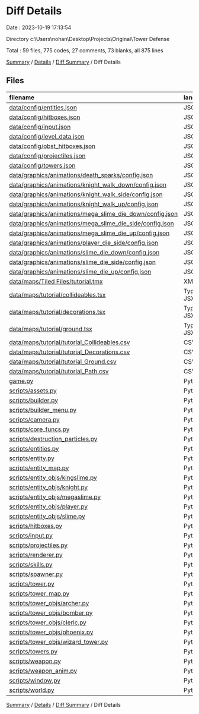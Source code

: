 # Diff Details

Date : 2023-10-19 17:13:54

Directory c:\\Users\\nohan\\Desktop\\Projects\\Original\\Tower Defense

Total : 59 files,  775 codes, 27 comments, 73 blanks, all 875 lines

[Summary](results.md) / [Details](details.md) / [Diff Summary](diff.md) / Diff Details

## Files
| filename | language | code | comment | blank | total |
| :--- | :--- | ---: | ---: | ---: | ---: |
| [data/config/entities.json](/data/config/entities.json) | JSON | 5 | 0 | 0 | 5 |
| [data/config/hitboxes.json](/data/config/hitboxes.json) | JSON | 4 | 0 | 0 | 4 |
| [data/config/input.json](/data/config/input.json) | JSON | 40 | 0 | 0 | 40 |
| [data/config/level_data.json](/data/config/level_data.json) | JSON | -35 | 0 | 0 | -35 |
| [data/config/obst_hitboxes.json](/data/config/obst_hitboxes.json) | JSON | 1 | 0 | 0 | 1 |
| [data/config/projectiles.json](/data/config/projectiles.json) | JSON | 9 | 0 | 0 | 9 |
| [data/config/towers.json](/data/config/towers.json) | JSON | 37 | 0 | -6 | 31 |
| [data/graphics/animations/death_sparks/config.json](/data/graphics/animations/death_sparks/config.json) | JSON | 1 | 0 | 0 | 1 |
| [data/graphics/animations/knight_walk_down/config.json](/data/graphics/animations/knight_walk_down/config.json) | JSON | 1 | 0 | 0 | 1 |
| [data/graphics/animations/knight_walk_side/config.json](/data/graphics/animations/knight_walk_side/config.json) | JSON | 1 | 0 | 0 | 1 |
| [data/graphics/animations/knight_walk_up/config.json](/data/graphics/animations/knight_walk_up/config.json) | JSON | 1 | 0 | 0 | 1 |
| [data/graphics/animations/mega_slime_die_down/config.json](/data/graphics/animations/mega_slime_die_down/config.json) | JSON | 1 | 0 | 0 | 1 |
| [data/graphics/animations/mega_slime_die_side/config.json](/data/graphics/animations/mega_slime_die_side/config.json) | JSON | 1 | 0 | 0 | 1 |
| [data/graphics/animations/mega_slime_die_up/config.json](/data/graphics/animations/mega_slime_die_up/config.json) | JSON | 1 | 0 | 0 | 1 |
| [data/graphics/animations/player_die_side/config.json](/data/graphics/animations/player_die_side/config.json) | JSON | 1 | 0 | 0 | 1 |
| [data/graphics/animations/slime_die_down/config.json](/data/graphics/animations/slime_die_down/config.json) | JSON | 1 | 0 | 0 | 1 |
| [data/graphics/animations/slime_die_side/config.json](/data/graphics/animations/slime_die_side/config.json) | JSON | 1 | 0 | 0 | 1 |
| [data/graphics/animations/slime_die_up/config.json](/data/graphics/animations/slime_die_up/config.json) | JSON | 1 | 0 | 0 | 1 |
| [data/maps/Tiled Files/tutorial.tmx](/data/maps/Tiled%20Files/tutorial.tmx) | XML | 313 | 0 | 1 | 314 |
| [data/maps/tutorial/collideables.tsx](/data/maps/tutorial/collideables.tsx) | TypeScript JSX | 37 | 0 | 1 | 38 |
| [data/maps/tutorial/decorations.tsx](/data/maps/tutorial/decorations.tsx) | TypeScript JSX | 4 | 0 | 1 | 5 |
| [data/maps/tutorial/ground.tsx](/data/maps/tutorial/ground.tsx) | TypeScript JSX | 4 | 0 | 1 | 5 |
| [data/maps/tutorial/tutorial_Collideables.csv](/data/maps/tutorial/tutorial_Collideables.csv) | CSV | 23 | 0 | 1 | 24 |
| [data/maps/tutorial/tutorial_Decorations.csv](/data/maps/tutorial/tutorial_Decorations.csv) | CSV | 20 | 0 | 1 | 21 |
| [data/maps/tutorial/tutorial_Ground.csv](/data/maps/tutorial/tutorial_Ground.csv) | CSV | 19 | 0 | 1 | 20 |
| [data/maps/tutorial/tutorial_Path.csv](/data/maps/tutorial/tutorial_Path.csv) | CSV | 5 | 0 | 1 | 6 |
| [game.py](/game.py) | Python | 1 | 4 | 1 | 6 |
| [scripts/assets.py](/scripts/assets.py) | Python | 6 | 0 | -1 | 5 |
| [scripts/builder.py](/scripts/builder.py) | Python | -15 | 0 | -4 | -19 |
| [scripts/builder_menu.py](/scripts/builder_menu.py) | Python | 15 | 0 | 3 | 18 |
| [scripts/camera.py](/scripts/camera.py) | Python | 20 | 0 | 2 | 22 |
| [scripts/core_funcs.py](/scripts/core_funcs.py) | Python | 14 | 0 | 3 | 17 |
| [scripts/destruction_particles.py](/scripts/destruction_particles.py) | Python | -50 | 0 | -10 | -60 |
| [scripts/entities.py](/scripts/entities.py) | Python | 11 | 0 | 2 | 13 |
| [scripts/entity.py](/scripts/entity.py) | Python | 54 | 8 | 10 | 72 |
| [scripts/entity_map.py](/scripts/entity_map.py) | Python | 2 | 0 | 0 | 2 |
| [scripts/entity_objs/kingslime.py](/scripts/entity_objs/kingslime.py) | Python | 3 | 0 | 2 | 5 |
| [scripts/entity_objs/knight.py](/scripts/entity_objs/knight.py) | Python | 18 | 0 | 4 | 22 |
| [scripts/entity_objs/megaslime.py](/scripts/entity_objs/megaslime.py) | Python | 3 | 0 | 2 | 5 |
| [scripts/entity_objs/player.py](/scripts/entity_objs/player.py) | Python | 8 | -3 | -4 | 1 |
| [scripts/entity_objs/slime.py](/scripts/entity_objs/slime.py) | Python | -23 | 6 | -1 | -18 |
| [scripts/hitboxes.py](/scripts/hitboxes.py) | Python | -1 | 0 | 0 | -1 |
| [scripts/input.py](/scripts/input.py) | Python | 9 | 0 | 2 | 11 |
| [scripts/projectiles.py](/scripts/projectiles.py) | Python | -16 | 0 | -2 | -18 |
| [scripts/renderer.py](/scripts/renderer.py) | Python | 22 | 6 | 4 | 32 |
| [scripts/skills.py](/scripts/skills.py) | Python | -15 | -1 | -2 | -18 |
| [scripts/spawner.py](/scripts/spawner.py) | Python | -2 | 0 | 3 | 1 |
| [scripts/tower.py](/scripts/tower.py) | Python | 126 | 0 | 29 | 155 |
| [scripts/tower_map.py](/scripts/tower_map.py) | Python | 12 | 0 | 1 | 13 |
| [scripts/tower_objs/archer.py](/scripts/tower_objs/archer.py) | Python | 6 | 0 | 2 | 8 |
| [scripts/tower_objs/bomber.py](/scripts/tower_objs/bomber.py) | Python | 6 | 0 | 2 | 8 |
| [scripts/tower_objs/cleric.py](/scripts/tower_objs/cleric.py) | Python | 6 | 0 | 2 | 8 |
| [scripts/tower_objs/phoenix.py](/scripts/tower_objs/phoenix.py) | Python | 6 | 0 | 2 | 8 |
| [scripts/tower_objs/wizard_tower.py](/scripts/tower_objs/wizard_tower.py) | Python | 18 | 0 | 5 | 23 |
| [scripts/towers.py](/scripts/towers.py) | Python | 29 | 0 | 8 | 37 |
| [scripts/weapon.py](/scripts/weapon.py) | Python | -1 | 0 | 0 | -1 |
| [scripts/weapon_anim.py](/scripts/weapon_anim.py) | Python | -25 | 0 | -5 | -30 |
| [scripts/window.py](/scripts/window.py) | Python | 11 | 0 | 3 | 14 |
| [scripts/world.py](/scripts/world.py) | Python | 20 | 7 | 8 | 35 |

[Summary](results.md) / [Details](details.md) / [Diff Summary](diff.md) / Diff Details
